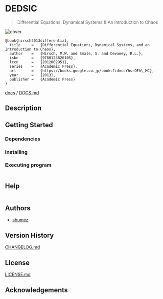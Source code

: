 <!--
@Author: shume
@Date:   2018-06-03 15:51:76
@Project: DEDSIC
@Filename: README.md
@Last modified by:   shume
@Last modified time: 2018-06-03 15:53:39
-->


# DEDSIC

> Differential Equations, Dynamical Systems & An Introduction to Chaos

![cover]

```
@book{hirsch2013differential,
  title     =   {Differential Equations, Dynamical Systems, and an Introduction to Chaos},
  author    =   {Hirsch, M.W. and Smale, S. and Devaney, R.L.},
  isbn      =   {9780123820105},
  lccn      =   {2012002951},
  series    =   {Academic Press},
  url       =   {https://books.google.co.jp/books?id=csYhsrOEh\_MC},
  year      =   {2013},
  publisher =   {Academic Press}
}
```


[docs] / [DOCS.md]


## Description


## Getting Started



### Dependencies



### Installing



### Executing program

```
```

## Help

```
```

## Authors

* [shumez]

## Version History

[CHANGELOG.md]

## License

[LICENSE.md]


## Acknowledgements


<!-- ------------------------------- -->
[shumez]: shumez
[DOCS.md]: DOCS.md
[docs]: docs/
[CHANGELOG.md]: CHANGELOG.md
[LICENSE.md]: LICENSE.md

[cover]: https://images-na.ssl-images-amazon.com/images/I/51d3zib4RWL._SX258_BO1,204,203,200_.jpg
